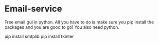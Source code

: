 # Email-service
Free email gui in python. All you have to do is make sure you pip install the packages and you are good to go!
You also need python.

pip install smtplib
pip install tkinter
